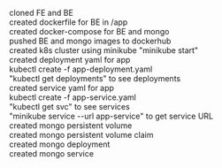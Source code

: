 cloned FE and BE <br>
created dockerfile for BE in /app <br>
created docker-compose for BE and mongo <br>
pushed BE and mongo images to dockerhub <br>
created k8s cluster using minikube "minikube start" <br>
created deployment yaml for app <br>
kubectl create -f app-deployment.yaml <br>
"kubectl get deployments" to see deployments <br>
created service yaml for app <br>
kubectl create -f app-service.yaml <br>
"kubectl get svc" to see services <br>
"minikube service --url app-service" to get service URL <br>
created mongo persistent volume <br>
created mongo persistent volume claim <br>
created mongo deployment <br>
created mongo service <br>